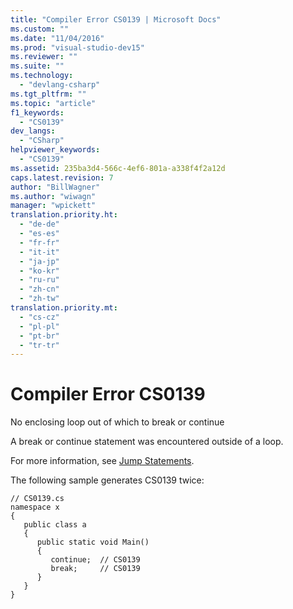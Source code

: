 ```yaml
---
title: "Compiler Error CS0139 | Microsoft Docs"
ms.custom: ""
ms.date: "11/04/2016"
ms.prod: "visual-studio-dev15"
ms.reviewer: ""
ms.suite: ""
ms.technology: 
  - "devlang-csharp"
ms.tgt_pltfrm: ""
ms.topic: "article"
f1_keywords: 
  - "CS0139"
dev_langs: 
  - "CSharp"
helpviewer_keywords: 
  - "CS0139"
ms.assetid: 235ba3d4-566c-4ef6-801a-a338f4f2a12d
caps.latest.revision: 7
author: "BillWagner"
ms.author: "wiwagn"
manager: "wpickett"
translation.priority.ht: 
  - "de-de"
  - "es-es"
  - "fr-fr"
  - "it-it"
  - "ja-jp"
  - "ko-kr"
  - "ru-ru"
  - "zh-cn"
  - "zh-tw"
translation.priority.mt: 
  - "cs-cz"
  - "pl-pl"
  - "pt-br"
  - "tr-tr"
---
```

# Compiler Error CS0139
No enclosing loop out of which to break or continue  
  
 A break or continue statement was encountered outside of a loop.  
  
 For more information, see [Jump Statements](/dotnet/csharp/language-reference/keywords/jump-statements).  
  
 The following sample generates CS0139 twice:  
  
```  
// CS0139.cs  
namespace x  
{  
   public class a  
   {  
      public static void Main()  
      {  
         continue;  // CS0139  
         break;     // CS0139  
      }  
   }  
}  
```